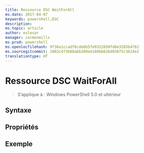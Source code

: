 ```yaml
---
title: Ressource DSC WaitForAll
ms.date: 2017-04-07
keywords: powershell,DSC
description: 
ms.topic: article
author: eslesar
manager: carmonmills
ms.prod: powershell
ms.openlocfilehash: 9f36a1ccadf6cde6b57e9312650fd8e3285b4762
ms.sourcegitcommit: 1002c473b88abb209e4188bb626d93675c3614e2
translationtype: HT
---
```

# <a name="dsc-waitforall-resource"></a>Ressource DSC WaitForAll

> S’applique à : Windows PowerShell 5.0 et ultérieur


## <a name="syntax"></a>Syntaxe



## <a name="properties"></a>Propriétés




## <a name="example"></a>Exemple


